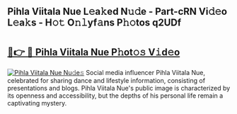 ## Pihla Viitala Nue L𝚎a𝚔ed N𝚞𝚍e - Part-cRN Vi𝚍𝚎o L𝚎a𝚔s - H𝚘𝚝 O𝚗𝚕yf𝚊ns P𝚑𝚘tos q2UDf

# <h2><a href="http://kf5vx2q.oniu.top/?m=Pihla+Viitala+Nue">🔗👉 🔴 Pihla Viitala Nue P𝚑ot𝚘𝚜 V𝚒d𝚎o</a></h2>

[![Pihla Viitala Nue Nu𝚍e𝚜](https://i.imgur.com/0qMVB7G.gif)](http://kf5vx2q.oniu.top/?m=Pihla+Viitala+Nue)
Social media influencer Pihla Viitala Nue, celebrated for sharing dance and lifestyle information, consisting of presentations and blogs. Pihla Viitala Nue's public image is characterized by its openness and accessibility, but the depths of his personal life remain a captivating mystery.  
